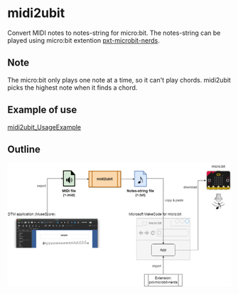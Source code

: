 # midi2ubit

Convert MIDI notes to notes-string for micro:bit. The notes-string can be played using micro:bit extention [pxt-microbit-nerds](https://github.com/63rabbits/pxt-microbit-nerds).


## Note

The micro:bit only plays one note at a time, so it can't play chords. midi2ubit picks the highest note when it finds a chord.


## Example of use

[midi2ubit_UsageExample](https://github.com/63rabbits/midi2ubit_UsageExample)


## Outline

![midi2ubit-readme-0001.png](/midi2ubit-readme-0001.png)

